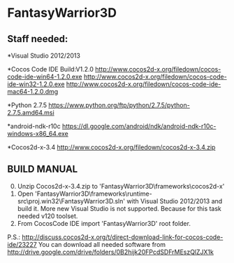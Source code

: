 FantasyWarrior3D
================

## Staff needed:
*Visual Studio 2012/2013 

*Cocos Code IDE Build:V1.2.0
http://www.cocos2d-x.org/filedown/cocos-code-ide-win64-1.2.0.exe
http://www.cocos2d-x.org/filedown/cocos-code-ide-win32-1.2.0.exe
http://www.cocos2d-x.org/filedown/cocos-code-ide-mac64-1.2.0.dmg

*Python 2.7.5 https://www.python.org/ftp/python/2.7.5/python-2.7.5.amd64.msi

*android-ndk-r10c https://dl.google.com/android/ndk/android-ndk-r10c-windows-x86_64.exe

*Cocos2d-x-3.4 http://www.cocos2d-x.org/filedown/cocos2d-x-3.4.zip

## BUILD MANUAL
0) Unzip Cocos2d-x-3.4.zip to 'FantasyWarrior3D\frameworks\cocos2d-x'
1) Open 'FantasyWarrior3D\frameworks\runtime-src\proj.win32\FantasyWarrior3D.sln' with Visual Studio 2012/2013 and build it. 
More new Visual Studio is not supported. Because for this task needed v120 toolset.
2) From CocosCode IDE import 'FantasyWarrior3D' root folder.

P.S.: http://discuss.cocos2d-x.org/t/direct-download-link-for-cocos-code-ide/23227
You can download all needed software from http://drive.google.com/drive/folders/0B2hijk20FPcdSDFrMEszQlZJX1k

